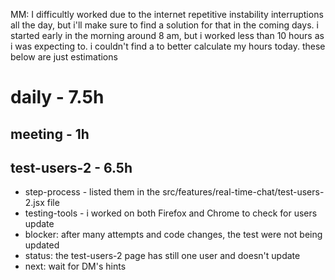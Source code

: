MM: I difficultly worked due to the internet repetitive instability interruptions all the day, but i'll make sure to find a solution for that in the coming days. i started early in the morning around 8 am, but i worked less than 10 hours as i was expecting to. i couldn't find a to better calculate my hours today. these below are just estimations

# daily - 7.5h

## meeting - 1h

## test-users-2 - 6.5h
* step-process - listed them in the src/features/real-time-chat/test-users-2.jsx file
* testing-tools - i worked on both Firefox and Chrome to check for users update
* blocker: after many attempts and code changes, the test were not being updated
* status: the test-users-2 page has still one user and doesn't update
* next: wait for DM's hints